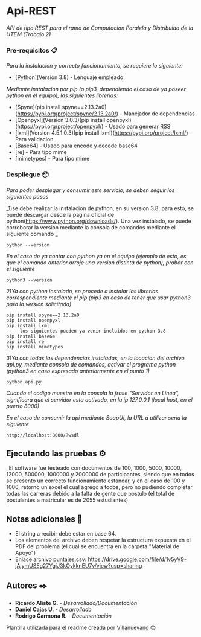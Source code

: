 # Api-REST

_API de tipo REST para el ramo de Computacion Paralela y Distribuida de la UTEM (Trabajo 2)_

### Pre-requisitos 📋

_Para la instalacion y correcto funcionamiento, se requiere lo siguiente:_

* [Python](Version 3.8) - Lenguaje empleado

_Mediante instalacion por pip (o pip3, dependiendo el caso de ya poseer python en el equipo), las siguientes librerias:_
* [Spyne](pip install spyne==2.13.2a0)(https://pypi.org/project/spyne/2.13.2a0/) - Manejador de dependencias
* [Openpyxl](Version 3.0.3)(pip install openpyxl)(https://pypi.org/project/openpyxl/) - Usado para generar RSS
* [lxml](Version 4.5.1.0.3)(pip install lxml)(https://pypi.org/project/lxml/) - Para validacion
* [Base64] - Usado para encode y decode base64
* [re] - Para tipo mime 
* [mimetypes] - Para tipo mime


### Despliegue 📦

_Para poder desplegar y consumir este servicio, se deben seguir los siguientes pasos_

_1)se debe realizar la instalacion de python, en su version 3.8; para esto, se puede descargar desde la pagina oficial de python(https://www.python.org/downloads/). Una vez instalado, se puede corroborar la version mediante la consola de comandos mediante el siguiente comando _

```
python --version
```

_En el caso de ya contar con python ya en el equipo (ejemplo de esto, es que el comando anterior arroje una version distinta de python), probar con el siguiente_

```
python3 --version
```

_2)Ya con python instalado, se procede a instalar las librerias correspondiente mediante el pip (pip3 en caso de tener que usar python3 para la version solicitada)_

```
pip install spyne==2.13.2a0
pip install openpyxl
pip install lxml
---- los siguientes pueden ya venir incluidos en python 3.8
pip install base64
pip install re
pip install mimetypes
```

_3)Ya con todas las dependencias instaladas, en la locacion del archivo api.py, mediante consola de comandos, activar el programa python (python3 en caso expresado anteriormente en el punto 1)_

```
python api.py
```

_Cuando el codigo muestre en la consola la frase "Servidor en Linea", significara que el servidor esta activado, en la ip 127.0.0.1 (local host, en el puerto 8000)_

_En el caso de consumir la api mediante SoapUI, la URL a utilizar seria la siguiente_

```
http://localhost:8000/?wsdl
```

## Ejecutando las pruebas ⚙️

_El software fue testeado con documentos de 100, 1000, 5000, 10000, 12000, 500000, 1000000 y 2000000 de participantes, siendo que en todos se presento un correcto funcionamiento estandar, y en el caso de 100 y 1000, retorno un excel el cual agrego a todos, pero no pudiendo completar todas las carreras debido a la falta de gente 
que postulo (el total de postulantes a matricular es de 2055 estudiantes)

## Notas adicionales 📖
* El string a recibir debe estar en base 64.
* Los elementos del archivo deben respetar la estructura expuesta en el PDF del problema (el cual se encuentra en la carpeta "Material de Apoyo")
* Enlace archivo puntajes.csv: https://drive.google.com/file/d/1v5yV9-jAjymUSEg27YgiJ3kOykknEU7v/view?usp=sharing

## Autores ✒️

* **Ricardo Aliste G.** - *Desarrollado/Documentación*
* **Daniel Cajas U.** - *Desarrollado*
* **Rodrigo Carmona R.** - *Documentación*




Plantilla utilizada para el readme creada por [Villanuevand](https://github.com/Villanuevand) 😊

